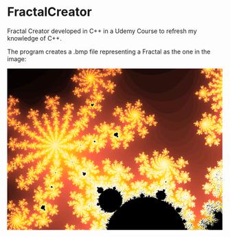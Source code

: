 # FractalCreator
Fractal Creator developed in C++ in a Udemy Course to refresh my knowledge of C++.

The program creates a .bmp file representing a Fractal as the one in the image:

![alt text](https://github.com/Agilsaav/FractalCreator/blob/master/Fractal.PNG?raw=true)
